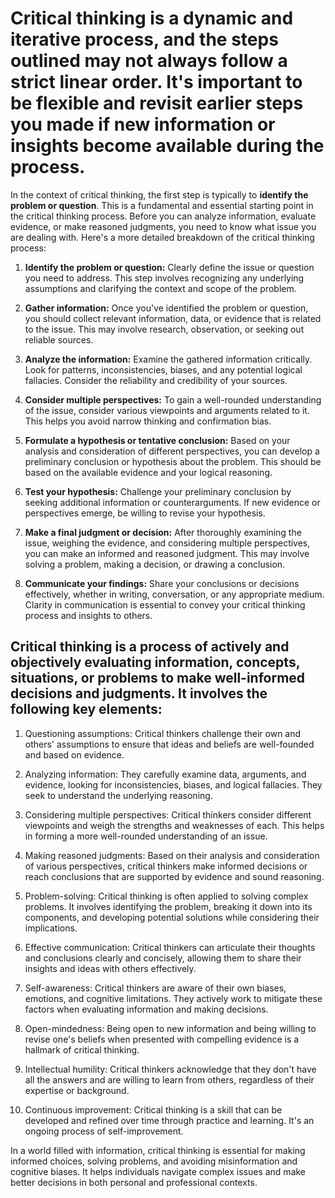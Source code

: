 # Critical thinking is a dynamic and iterative process, and the steps outlined may not always follow a strict linear order. It's important to be flexible and revisit earlier steps you made if new information or insights become available during the process.

In the context of critical thinking, the first step is typically to **identify the problem or question**. This is a fundamental and essential starting point in the critical thinking process. Before you can analyze information, evaluate evidence, or make reasoned judgments, you need to know what issue you are dealing with. Here's a more detailed breakdown of the critical thinking process:

1. **Identify the problem or question:** Clearly define the issue or question you need to address. This step involves recognizing any underlying assumptions and clarifying the context and scope of the problem.

2. **Gather information:** Once you've identified the problem or question, you should collect relevant information, data, or evidence that is related to the issue. This may involve research, observation, or seeking out reliable sources.

3. **Analyze the information:** Examine the gathered information critically. Look for patterns, inconsistencies, biases, and any potential logical fallacies. Consider the reliability and credibility of your sources.

4. **Consider multiple perspectives:** To gain a well-rounded understanding of the issue, consider various viewpoints and arguments related to it. This helps you avoid narrow thinking and confirmation bias.

5. **Formulate a hypothesis or tentative conclusion:** Based on your analysis and consideration of different perspectives, you can develop a preliminary conclusion or hypothesis about the problem. This should be based on the available evidence and your logical reasoning.

6. **Test your hypothesis:** Challenge your preliminary conclusion by seeking additional information or counterarguments. If new evidence or perspectives emerge, be willing to revise your hypothesis.

7. **Make a final judgment or decision:** After thoroughly examining the issue, weighing the evidence, and considering multiple perspectives, you can make an informed and reasoned judgment. This may involve solving a problem, making a decision, or drawing a conclusion.

8. **Communicate your findings:** Share your conclusions or decisions effectively, whether in writing, conversation, or any appropriate medium. Clarity in communication is essential to convey your critical thinking process and insights to others.


## Critical thinking is a process of actively and objectively evaluating information, concepts, situations, or problems to make well-informed decisions and judgments. It involves the following key elements:

1. Questioning assumptions: Critical thinkers challenge their own and others' assumptions to ensure that ideas and beliefs are well-founded and based on evidence.

2. Analyzing information: They carefully examine data, arguments, and evidence, looking for inconsistencies, biases, and logical fallacies. They seek to understand the underlying reasoning.

3. Considering multiple perspectives: Critical thinkers consider different viewpoints and weigh the strengths and weaknesses of each. This helps in forming a more well-rounded understanding of an issue.

4. Making reasoned judgments: Based on their analysis and consideration of various perspectives, critical thinkers make informed decisions or reach conclusions that are supported by evidence and sound reasoning.

5. Problem-solving: Critical thinking is often applied to solving complex problems. It involves identifying the problem, breaking it down into its components, and developing potential solutions while considering their implications.

6. Effective communication: Critical thinkers can articulate their thoughts and conclusions clearly and concisely, allowing them to share their insights and ideas with others effectively.

7. Self-awareness: Critical thinkers are aware of their own biases, emotions, and cognitive limitations. They actively work to mitigate these factors when evaluating information and making decisions.

8. Open-mindedness: Being open to new information and being willing to revise one's beliefs when presented with compelling evidence is a hallmark of critical thinking.

9. Intellectual humility: Critical thinkers acknowledge that they don't have all the answers and are willing to learn from others, regardless of their expertise or background.

10. Continuous improvement: Critical thinking is a skill that can be developed and refined over time through practice and learning. It's an ongoing process of self-improvement.

In a world filled with information, critical thinking is essential for making informed choices, solving problems, and avoiding misinformation and cognitive biases. It helps individuals navigate complex issues and make better decisions in both personal and professional contexts.